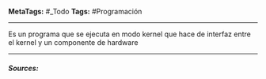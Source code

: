 **MetaTags:** #_Todo
**Tags:** #Programación 
- - -

Es un programa que se ejecuta en modo kernel que hace de interfaz entre el kernel y un componente de hardware

- - - 
#### ***Sources:***